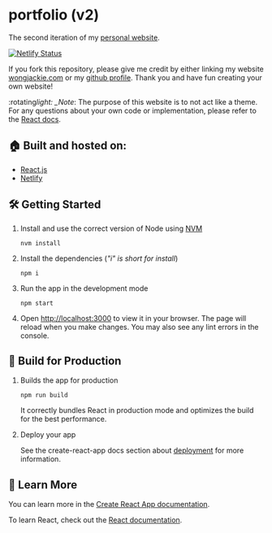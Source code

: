 # portfolio (v2)

The second iteration of my [personal website](https://www.wongjackie.com/).

[![Netlify Status](https://api.netlify.com/api/v1/badges/a39d130b-d143-41cc-a1cc-ad0f96e03499/deploy-status)](https://app.netlify.com/sites/jackiewong/deploys)

If you fork this repository, please give me credit by either linking my website [wongjackie.com](https://www.wongjackie.com/) or my [github profile](https://github.com/jackiewong99). Thank you and have fun creating your own website!

:rotating*light: \_Note*: The purpose of this website is to not act like a theme. For any questions about your own code or implementation, please refer to the [React docs](https://beta.reactjs.org/).

## :house: Built and hosted on:

- [React.js](https://beta.reactjs.org/)
- [Netlify](https://www.netlify.com/)

## 🛠️ Getting Started

1. Install and use the correct version of Node using [NVM](https://github.com/nvm-sh/nvm)

   ```
   nvm install
   ```

2. Install the dependencies (_"i" is short for install_)

   ```
   npm i
   ```

3. Run the app in the development mode

   ```
   npm start
   ```

4. Open [http://localhost:3000](http://localhost:3000) to view it in your browser. The page will reload when you make changes.
   You may also see any lint errors in the console.

## :tada: Build for Production

1. Builds the app for production

   ```
   npm run build
   ```

   It correctly bundles React in production mode and optimizes the build for the best performance.

2. Deploy your app

   See the create-react-app docs section about [deployment](https://facebook.github.io/create-react-app/docs/deployment) for more information.

## :notebook: Learn More

You can learn more in the [Create React App documentation](https://facebook.github.io/create-react-app/docs/getting-started).

To learn React, check out the [React documentation](https://reactjs.org/).
